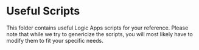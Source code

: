# Useful Scripts

This folder contains useful Logic Apps scripts for your reference. Please note that while we try to genericize the scripts, you will most likely have to modify them to fit your specific needs.